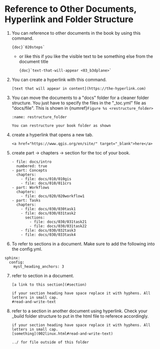 # Reference to Other Documents, Hyperlink and Folder Structure

1. You can reference to other documents in the book by using this command.
    ````
    {doc}`020steps`
    ````
    - or like this if you like the visible text to be something else from the document title
      ```
      {doc}`text-that-will-appear <03_b3dplane>`
      ```
2. You can create a hyperlink with this command.
    ````
    [text that will appear in content](https://the-hyperlink.com)
    ````
3. You can move the documents to a "docs" folder for a cleaner folder structure. You just have to specify the files in the "_toc.yml" file as "docs/file". This is shown in {numref}`Figure %s <restructure_folder>`

    ```{figure} /_static/steps/restructure_folder.png
    :name: restructure_folder

    You can restructure your book folder as shown
    ```
4. create a hyperlink that opens a new tab.
    ````
    <a href="https://www.qgis.org/en/site/" target="_blank">here</a>
    ````

5. create part -> chapters -> section for the toc of your book.

    ````
    - file: docs/intro
      numbered: true
    - part: Concepts
      chapters:
        - file: docs/010/010gis
        - file: docs/010/011crs
    - part: Workflows
      chapters:
        - file: docs/020/020workflow1
    - part: Tasks
      chapters:
        - file: docs/030/030task1
        - file: docs/030/031task2
          sections:
            - file: docs/030/031task21
            - file: docs/030/031task22
        - file: docs/030/032task3
        - file: docs/030/033task4
    ````
6. To refer to sections in a document. Make sure to add the following into the config.yml.
  ```
  sphinx:
    config:
      myst_heading_anchors: 3
  ```
7. refer to section in a document.

    ```
    [a link to this section](#section)
    
    if your section heading have space replace it with hyphens. All letters in small cap.
    #read-and-write-text
    ```
    
8. refer to a section in another document using hyperlink. Check your _build folder structure to put in the html file to referece accordingly.

    ```
    if your section heading have space replace it with hyphens. All letters in small cap.
    [something](002linux.html#read-and-write-text)

    ../ for file outside of this folder
    ```